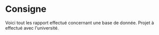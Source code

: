 # Consigne
Voici tout les rapport effectué concernant une base de donnée.
Projet à effectué avec l'université.
